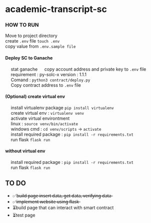 # academic-transcript-sc

### HOW TO RUN

Move to project directory
<br /> create `.env` file `touch .env`
<br /> copy value from `.env.sample file`

#### Deploy SC to Ganache <br />
&emsp; stat ganache 
&emsp; copy account address and private key to `.env` file <br />
&emsp; requirement : py-solc-x  version : 1.1.1 <br />
&emsp; Comand : `python3 contract/deploy.py` <br />
&emsp; Copy contract address to `.env` file

#### (Optional) create virtual env
&emsp; install virtualenv package `pip install virtualenv` <br />
&emsp; create virtual env : `virtualenv venv` <br />
&emsp; activate virtual environtment <br />
&emsp; linux : `source venv/bin/activate` <br />
&emsp; windows cmd  : `cd venv/scripts` -> `activate` <br />
&emsp; install required package : `pip install -r requirements.txt` <br />
&emsp; run flask `flask run`

#### without virtual env
&emsp; install required package : `pip install -r requirements.txt` <br />
&emsp; run flask `flask run`

## TO DO
- ✅b̶u̶i̶l̶d̶ ̶p̶a̶g̶e̶ ̶i̶n̶s̶e̶r̶t̶ ̶d̶a̶t̶a̶,̶ ̶g̶e̶t̶ ̶d̶a̶t̶a̶,̶ ̶v̶e̶r̶i̶f̶y̶i̶n̶g̶ ̶d̶a̶t̶a̶
- ✅i̶m̶p̶l̶e̶m̶e̶n̶t̶ ̶w̶e̶b̶s̶i̶t̶e̶ ̶u̶s̶i̶n̶g̶ ̶f̶l̶a̶s̶k̶
- ⏳build page that can interact with smart contract
- ⏳test page
